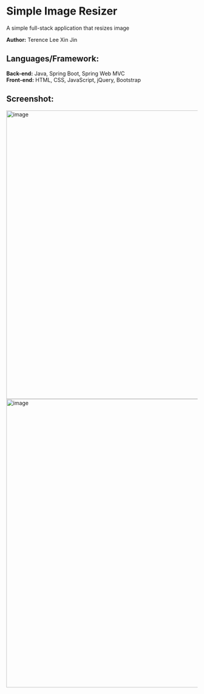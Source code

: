 # Simple Image Resizer
A simple full-stack application that resizes image

**Author:** Terence Lee Xin Jin

## Languages/Framework:
   **Back-end:** Java, Spring Boot, Spring Web MVC <br/>
   **Front-end:** HTML, CSS, JavaScript, jQuery, Bootstrap<br/>

## Screenshot:
<img width="761" alt="image" src="https://github.com/user-attachments/assets/e9a636be-8a3f-4fca-a996-dea67b039dbd" /><br/>
<img width="761" alt="image" src="https://github.com/user-attachments/assets/ba1a1f83-d1e1-476e-b552-e3898d6893de" />
